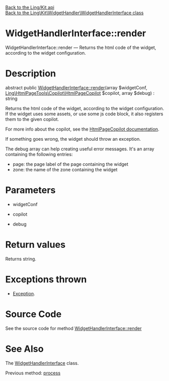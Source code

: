 [Back to the Ling/Kit api](https://github.com/lingtalfi/Kit/blob/master/doc/api/Ling/Kit.md)<br>
[Back to the Ling\Kit\WidgetHandler\WidgetHandlerInterface class](https://github.com/lingtalfi/Kit/blob/master/doc/api/Ling/Kit/WidgetHandler/WidgetHandlerInterface.md)


WidgetHandlerInterface::render
================



WidgetHandlerInterface::render — Returns the html code of the widget, according to the widget configuration.




Description
================


abstract public [WidgetHandlerInterface::render](https://github.com/lingtalfi/Kit/blob/master/doc/api/Ling/Kit/WidgetHandler/WidgetHandlerInterface/render.md)(array $widgetConf, [Ling\HtmlPageTools\Copilot\HtmlPageCopilot](https://github.com/lingtalfi/HtmlPageTools/blob/master/doc/api/Ling/HtmlPageTools/Copilot/HtmlPageCopilot.md) $copilot, array $debug) : string




Returns the html code of the widget, according to the widget configuration.
If the widget uses some assets, or use some js code block, it also registers them to the given copilot.

For more info about the copilot, see the [HtmlPageCopilot documentation](https://github.com/lingtalfi/HtmlPageTools/blob/master/doc/api/Ling/HtmlPageTools/Copilot/HtmlPageCopilot.md).

If something goes wrong, the widget should throw an exception.

The debug array can help creating useful error messages.
It's an array containing the following entries:

- page: the page label of the page containing the widget
- zone: the name of the zone containing the widget




Parameters
================


- widgetConf

    

- copilot

    

- debug

    


Return values
================

Returns string.


Exceptions thrown
================

- [Exception](http://php.net/manual/en/class.exception.php).&nbsp;







Source Code
===========
See the source code for method [WidgetHandlerInterface::render](https://github.com/lingtalfi/Kit/blob/master/WidgetHandler/WidgetHandlerInterface.php#L56-L56)


See Also
================

The [WidgetHandlerInterface](https://github.com/lingtalfi/Kit/blob/master/doc/api/Ling/Kit/WidgetHandler/WidgetHandlerInterface.md) class.

Previous method: [process](https://github.com/lingtalfi/Kit/blob/master/doc/api/Ling/Kit/WidgetHandler/WidgetHandlerInterface/process.md)<br>

